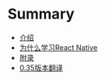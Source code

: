 # Summary

* [介绍](README.md)
* [为什么学习React Native](为什么学习react-native.md)
* [附录](appendix.md)
* [0.35版本翻译](035版本翻译.md)

